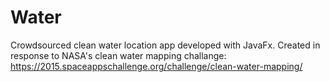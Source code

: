 # Water


Crowdsourced clean water location app developed with JavaFx.
Created in response to NASA's clean water mapping challange: https://2015.spaceappschallenge.org/challenge/clean-water-mapping/
